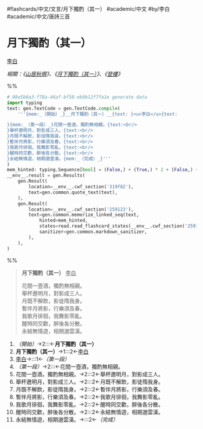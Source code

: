 #flashcards/中文/文言/月下獨酌（其一） #academic/中文 #by/李白 #academic/中文/唐詩三首

# 月下獨酌（其一）
<u>李白</u>

_相關：《[山居秋暝](山居秋暝.md)》、《[月下獨酌（其一）](月下獨酌（其一）.md)》、《[登樓](登樓.md)》_

%%
```Python
# 08e5b0a3-f78a-46af-bf50-eb9b12f7fa1e generate data
import typing
text: gen.TextCode = gen.TextCode.compile(
	'''{mem:_（開始）_}__月下獨酌（其一）__{text: }<u>李白</u>{text:

}{mem:_（第一段）_}花間一壺酒，獨酌無相親。{text:<br/>
}舉杯邀明月，對影成三人。{text:<br/>
}月既不解飲，影徒隋我身。{text:<br/>
}暫伴月將影，行樂須及春。{text:<br/>
}我歌月徘徊，我舞影零亂。{text:<br/>
}醒時同交歡，醉後各分散。{text:<br/>
}永結無情遊，相期邈雲漢。{mem:_（完成）_}'''
)
mem_hinted: typing.Sequence[bool] = (False,) + (True,) * 2 + (False,) + (True,) * 7 + (False,)
__env__.result = gen.Results(
	gen.Result(
		location=__env__.cwf_section('319f82'),
		text=gen.common.quote_text(text),
	),
	gen.Result(
		location=__env__.cwf_section('259123'),
		text=gen.common.memorize_linked_seq(text,
			hinted=mem_hinted,
			states=read.read_flashcard_states(__env__.cwf_section('259123')),
			sanitizer=gen.common.markdown_sanitizer,
		),
	),
)
```
%%

<!--08e5b0a3-f78a-46af-bf50-eb9b12f7fa1e generate section="319f82"--><!-- The following content is generated at 2022-11-05T00:24:58.879871+08:00. Any edits will be overridden! -->

> __月下獨酌（其一）__ <u>李白</u>
>
> 花間一壺酒，獨酌無相親。<br/>
> 舉杯邀明月，對影成三人。<br/>
> 月既不解飲，影徒隋我身。<br/>
> 暫伴月將影，行樂須及春。<br/>
> 我歌月徘徊，我舞影零亂。<br/>
> 醒時同交歡，醉後各分散。<br/>
> 永結無情遊，相期邈雲漢。

<!--/08e5b0a3-f78a-46af-bf50-eb9b12f7fa1e-->

<!--08e5b0a3-f78a-46af-bf50-eb9b12f7fa1e generate section="259123"--><!-- The following content is generated at 2022-11-05T00:24:58.922872+08:00. Any edits will be overridden! -->

1. _（開始）_→2:::←__月下獨酌（其一）__ <!--SR:!2023-01-08,52,270!2023-01-17,62,290-->
2. __月下獨酌（其一）__→1:::2←<u>李白</u> <!--SR:!2022-12-27,42,250!2022-12-22,38,250-->
3. <u>李白</u>→:::1←_（第一段）_ <!--SR:!2022-12-25,49,290!2023-01-04,42,250-->
4. _（第一段）_→2:::←花間一壺酒，獨酌無相親。 <!--SR:!2023-01-14,54,250!2022-12-27,50,290-->
5. 花間一壺酒，獨酌無相親。→2:::2←舉杯邀明月，對影成三人。 <!--SR:!2022-11-26,22,250!2022-11-26,22,250-->
6. 舉杯邀明月，對影成三人。→2:::2←月既不解飲，影徒隋我身。 <!--SR:!2023-01-07,49,250!2022-12-16,32,250-->
7. 月既不解飲，影徒隋我身。→2:::2←暫伴月將影，行樂須及春。 <!--SR:!2022-11-28,24,250!2022-11-27,23,250-->
8. 暫伴月將影，行樂須及春。→2:::2←我歌月徘徊，我舞影零亂。 <!--SR:!2022-11-30,17,230!2022-12-02,28,250-->
9. 我歌月徘徊，我舞影零亂。→2:::2←醒時同交歡，醉後各分散。 <!--SR:!2022-11-30,26,250!2022-11-25,21,250-->
10. 醒時同交歡，醉後各分散。→2:::2←永結無情遊，相期邈雲漢。 <!--SR:!2022-12-01,27,250!2022-11-29,25,250-->
11. 永結無情遊，相期邈雲漢。→:::2←_（完成）_ <!--SR:!2022-12-25,48,290!2022-12-04,21,210-->

<!--/08e5b0a3-f78a-46af-bf50-eb9b12f7fa1e-->
